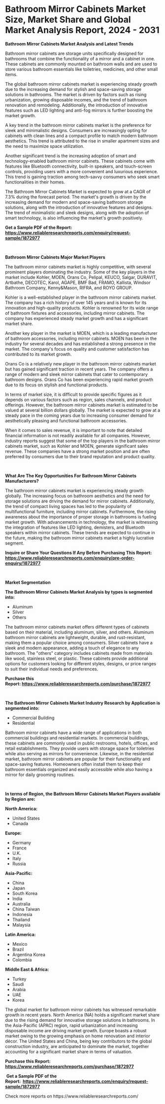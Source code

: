<p><h1>Bathroom Mirror Cabinets Market Size, Market Share and Global Market Analysis Report, 2024 - 2031</h1></p><p><strong>Bathroom Mirror Cabinets Market Analysis and Latest Trends</strong></p>
<p><p>Bathroom mirror cabinets are storage units specifically designed for bathrooms that combine the functionality of a mirror and a cabinet in one. These cabinets are commonly mounted on bathroom walls and are used to store various bathroom essentials like toiletries, medicines, and other small items.</p><p>The global bathroom mirror cabinets market is experiencing steady growth due to the increasing demand for stylish and space-saving storage solutions in bathrooms. The market is driven by factors such as rising urbanization, growing disposable incomes, and the trend of bathroom renovation and remodeling. Additionally, the introduction of innovative features such as LED lighting and anti-fog mirrors is further boosting the market growth.</p><p>A key trend in the bathroom mirror cabinets market is the preference for sleek and minimalistic designs. Consumers are increasingly opting for cabinets with clean lines and a compact profile to match modern bathroom aesthetics. This trend is attributed to the rise in smaller apartment sizes and the need to maximize space utilization.</p><p>Another significant trend is the increasing adoption of smart and technology-enabled bathroom mirror cabinets. These cabinets come with features like Bluetooth connectivity, built-in speakers, and touch-screen controls, providing users with a more convenient and luxurious experience. This trend is gaining traction among tech-savvy consumers who seek smart functionalities in their homes.</p><p>The Bathroom Mirror Cabinets Market is expected to grow at a CAGR of 7.3% during the forecast period. The market's growth is driven by the increasing demand for modern and space-saving bathroom storage solutions, along with the introduction of innovative features and designs. The trend of minimalistic and sleek designs, along with the adoption of smart technology, is also influencing the market's growth positively.</p></p>
<p><strong>Get a Sample PDF of the Report:&nbsp; <a href="https://www.reliableresearchreports.com/enquiry/request-sample/1872977">https://www.reliableresearchreports.com/enquiry/request-sample/1872977</a></strong></p>
<p>&nbsp;</p>
<p><strong>Bathroom Mirror Cabinets Major Market Players</strong></p>
<p><p>The bathroom mirror cabinets market is highly competitive, with several prominent players dominating the industry. Some of the key players in the market include Kohler, MOEN, Orans Co, Pelipal, KEUCO, Salgar, DURAVIT, Artbathe, DECOTEC, Karol, AGAPE, BMF Bad, FRAMO, Kallista, Windsor Bathroom Company, Kenny&Mason, RIFRA, and ROYO GROUP.</p><p>Kohler is a well-established player in the bathroom mirror cabinets market. The company has a rich history of over 145 years and is known for its innovation and high-quality products. Kohler is renowned for its wide range of bathroom fixtures and accessories, including mirror cabinets. The company has experienced steady market growth and has a significant market share.</p><p>Another key player in the market is MOEN, which is a leading manufacturer of bathroom accessories, including mirror cabinets. MOEN has been in the industry for several decades and has established a strong presence in the market. The company's focus on quality and customer satisfaction has contributed to its market growth.</p><p>Orans Co is a relatively new player in the bathroom mirror cabinets market but has gained significant traction in recent years. The company offers a range of modern and sleek mirror cabinets that cater to contemporary bathroom designs. Orans Co has been experiencing rapid market growth due to its focus on stylish and functional products.</p><p>In terms of market size, it is difficult to provide specific figures as it depends on various factors such as region, sales channels, and product offerings. However, the bathroom mirror cabinets market is estimated to be valued at several billion dollars globally. The market is expected to grow at a steady pace in the coming years due to increasing consumer demand for aesthetically pleasing and functional bathroom accessories.</p><p>When it comes to sales revenue, it is important to note that detailed financial information is not readily available for all companies. However, industry reports suggest that some of the top players in the bathroom mirror cabinets market, such as Kohler and MOEN, generate significant sales revenue. These companies have a strong market position and are often preferred by consumers due to their brand reputation and product quality.</p></p>
<p>&nbsp;</p>
<p><strong>What Are The Key Opportunities For Bathroom Mirror Cabinets Manufacturers?</strong></p>
<p><p>The bathroom mirror cabinets market is experiencing steady growth globally. The increasing focus on bathroom aesthetics and the need for storage solutions are driving the demand for mirror cabinets. Additionally, the trend of compact living spaces has led to the popularity of multifunctional furniture, including mirror cabinets. Furthermore, the rising awareness about the importance of proper storage in bathrooms is fueling market growth. With advancements in technology, the market is witnessing the integration of features like LED lighting, demisters, and Bluetooth speakers within mirror cabinets. These trends are expected to continue in the future, making the bathroom mirror cabinets market a highly lucrative segment.</p></p>
<p><strong>Inquire or Share Your Questions If Any Before Purchasing This Report: <a href="https://www.reliableresearchreports.com/enquiry/pre-order-enquiry/1872977">https://www.reliableresearchreports.com/enquiry/pre-order-enquiry/1872977</a></strong></p>
<p>&nbsp;</p>
<p><strong>Market Segmentation</strong></p>
<p><strong>The Bathroom Mirror Cabinets Market Analysis by types is segmented into:</strong></p>
<p><ul><li>Aluminum</li><li>Silver</li><li>Others</li></ul></p>
<p><p>The bathroom mirror cabinets market offers different types of cabinets based on their material, including aluminum, silver, and others. Aluminum bathroom mirror cabinets are lightweight, durable, and rust-resistant, making them a popular choice among consumers. Silver cabinets have a sleek and modern appearance, adding a touch of elegance to any bathroom. The "others" category includes cabinets made from materials like wood, stainless steel, or plastic. These cabinets provide additional options for customers looking for different styles, designs, or price ranges to suit their individual needs and preferences.</p></p>
<p><strong>Purchase this Report:&nbsp;<a href="https://www.reliableresearchreports.com/purchase/1872977">https://www.reliableresearchreports.com/purchase/1872977</a></strong></p>
<p>&nbsp;</p>
<p><strong>The Bathroom Mirror Cabinets Market Industry Research by Application is segmented into:</strong></p>
<p><ul><li>Commercial Building</li><li>Residential</li></ul></p>
<p><p>Bathroom mirror cabinets have a wide range of applications in both commercial buildings and residential markets. In commercial buildings, these cabinets are commonly used in public restrooms, hotels, offices, and retail establishments. They provide users with storage space for toiletries while also serving as mirrors for convenience. Likewise, in the residential market, bathroom mirror cabinets are popular for their functionality and space-saving features. Homeowners often install them to keep their bathroom essentials organized and easily accessible while also having a mirror for daily grooming routines.</p></p>
<p>&nbsp;</p>
<p><strong>In terms of Region, the Bathroom Mirror Cabinets Market Players available by Region are:</strong></p>
<p>
    <p> <strong> North America: </strong>
        <ul>
            <li>United States</li>
            <li>Canada</li>
        </ul>
        </p> 
    <p> <strong> Europe: </strong>
        <ul>
            <li>Germany</li>
            <li>France</li>
            <li>U.K.</li>
            <li>Italy</li>
            <li>Russia</li>
        </ul>
        </p> 
    <p> <strong> Asia-Pacific: </strong>
        <ul>
            <li>China</li>
            <li>Japan</li>
            <li>South Korea</li>
            <li>India</li>
            <li>Australia</li>
            <li>China Taiwan</li>
            <li>Indonesia</li>
            <li>Thailand</li>
            <li>Malaysia</li>
        </ul>
        </p> 
    <p> <strong> Latin America: </strong>
        <ul>
            <li>Mexico</li>
            <li>Brazil</li>
            <li>Argentina Korea</li>
            <li>Colombia</li>
        </ul>
        </p> 
    <p> <strong> Middle East & Africa: </strong>
        <ul>
            <li>Turkey</li>
            <li>Saudi</li>
            <li>Arabia</li>
            <li>UAE</li>
            <li>Korea</li>
        </ul>
    </p>
    </p>
<p><p>The global market for bathroom mirror cabinets has witnessed remarkable growth in recent years. North America (NA) holds a significant market share due to the rising demand for innovative storage solutions in bathrooms. In the Asia-Pacific (APAC) region, rapid urbanization and increasing disposable income are driving market growth. Europe boasts a robust market owing to the growing emphasis on home renovation and interior décor. The United States and China, being key contributors to the global construction industry, are anticipated to dominate the market, together accounting for a significant market share in terms of valuation.</p></p>
<p><strong>Purchase this Report: <a href="https://www.reliableresearchreports.com/purchase/1872977">https://www.reliableresearchreports.com/purchase/1872977</a></strong></p>
<p>&nbsp;<strong>Get a Sample PDF of the Report:&nbsp;&nbsp;<a href="https://www.reliableresearchreports.com/enquiry/request-sample/1872977">https://www.reliableresearchreports.com/enquiry/request-sample/1872977</a></strong></p>
<p><strong></strong></p>
<p>Check more reports on https://www.reliableresearchreports.com/</p>